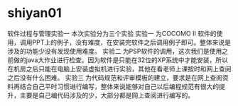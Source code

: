 # shiyan01
软件过程与管理实验一
本次实验分为三个实验
实验一 为COCOMO II 软件的使用，调用PPT上的例子，没有难度，在安装完软件之后调用例子即可。整体来说是涉及的功能少没有发现使用难度。
实验二 为PSP软件的调用，这次我们是使用之前做的java大作业进行检查。因为软件是只能在32位的XP系统中才能安装，所以在机房之后只能在电脑上安装虚拟机进行实验，其他在看老师上课按时和网上查阅之后没有什么困难。
实验三 为代码规范和评审模板的建立，要求是在网上查阅资料再结合自己平时习惯进行编写，整体来说能够对自己以后编程规范有很大的提升，主要是自己编代码涉及的少，大部分都是网上查阅进行编写的。
